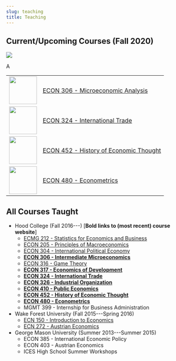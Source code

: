 ```yaml
---
slug: teaching
title: Teaching
---
```


## Current/Upcoming Courses (Fall 2020)

![](https://ryansafner.com/img/micro_hex.png)

A

|   |     |
|----|----|
| <img src="https://ryansafner.com/img/micro_hex.png" alt="" width="75"/> | [ECON 306 - Microeconomic Analysis](http://microF20.classes.ryansafner.com) |
| <img src="https://ryansafner.com/img/trade_hex.png" alt="" width="75"/> | [ECON 324 - International Trade](http://tradeF20.classes.ryansafner.com) |
| <img src="https://ryansafner.com/img/thought_hex.png" alt="" width="75"/> | [ECON 452 - History of Economic Thought](http://thoughtF20.classes.ryansafner.com) |
| <img src="https://ryansafner.com/img/metrics_hex.png" alt="" width="75"/> | [ECON 480 - Econometrics](http://metricsF20.classes.ryansafner.com) |

## All Courses Taught

* Hood College (Fall 2016---) [**Bold links to (most recent) course website**]
  - [ECMG 212 - Statistics for Economics and Business](courses/ECMG212)
  - [ECON 205 - Principles of Macroeconomics](courses/ECON205)
  - [ECON 304 - International Political Economy](courses/ECON304)
  - [**ECON 306 - Intermediate Microeconomics**](https://microf20.classes.ryansafner.com)
  - [ECON 316 - Game Theory](courses/ECON316)
  - [**ECON 317 - Economics of Development**](https://devf19.classes.ryansafner.com)
  - [**ECON 324 - International Trade**](https://tradef20.classes.ryansafner.com)
  - [**ECON 326 - Industrial Organization**](https://ios20.classes.ryansafner.com)
  - [**ECON 410 - Public Economics**](https://publics20.classes.ryansafner.com)
  - [**ECON 452 - History of Economic Thought**](https://thoughtf20.classes.ryansafner.com)
  - [**ECON 480 - Econometrics**](https://metricsf20.classes.ryansafner.com)
  - MGMT 399 - Internship for Business Administration 
* Wake Forest University (Fall 2015---Spring 2016)
  - [ECN 150 - Introduction to Economics](https://www.dropbox.com/s/w03rizmeov387tb/ECN_150C_Syllabus_Safner.pdf?dl=0)
  - [ECN 272 - Austrian Economics](https://www.dropbox.com/s/f1ddw84rggv7zod/Austrian_Economics_Syllabus.pdf?dl=0)
* George Mason University (Summer 2013---Summer 2015)
  - ECON 385 - International Economic Policy
  - ECON 403 - Austrian Economics
  - ICES High School Summer Workshops 

